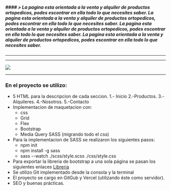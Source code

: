 ##### #### >  La pagina esta orientada a la venta y alquiler de productos ortopedicos, podes escontrar en ella todo lo que necesites saber. La pagina esta orientada a la venta y alquiler de productos ortopedicos, podes escontrar en ella todo lo que necesites saber.  La pagina esta orientada a la venta y alquiler de productos ortopedicos, podes escontrar en ella todo lo que necesites saber. La pagina esta orientada a la venta y alquiler de productos ortopedicos, podes escontrar en ella todo lo que necesites saber.

------------

****
 [![](https://thumbs2.imgbox.com/7c/86/baz3tcBb_t.png)](https://thumbs2.imgbox.com/7c/86/baz3tcBb_t.png)
 ****
### En el proyecto se utilizo:
- 5 HTML para la descripcion de cada seccion.
1.- Inicio
2.-Productos.
3.-Alquileres.
4.-Nosotros.
5.-Contacto
- Implementacion de maquetacion con:
	* css
	* Grid
	* Flex
	* Bootstrap
	* Media Query
	SASS (migrando todo el css)
- Para la implementacion de SASS se realizaron los siguientes pasos:
	* npm init
	* npm install -g sass
	* sass --watch ./scss/style.scss ./css/style.css
- Para exportar la libreria de bootstrap a una sola página se pasan los siguientes enlaces
[Libreria](http://https://getbootstrap.com/docs/3.4/getting-started/ "Libreria")
- Se utilizo Git implementado desde la consola y la terminal 
- El proyecto se cargo en GitGub y Vercel (utilizando éste como servidor).
- SEO y buenas prácticas.